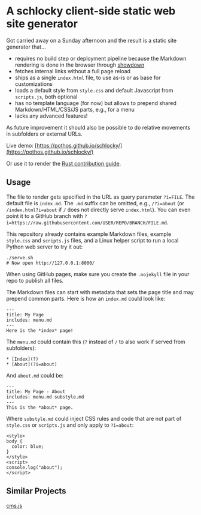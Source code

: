 # A schlocky client-side static web site generator

Got carried away on a Sunday afternoon and the result is a static site generator that…

- requires no build step or deployment pipeline because the Markdown rendering is done in the browser through [showdown](https://github.com/showdownjs/showdown)
- fetches internal links without a full page reload
- ships as a single `index.html` file, to use as-is or as base for customizations
- loads a default style from `style.css` and default Javascript from `scripts.js`, both optional
- has no template language (for now) but allows to prepend shared Markdown/HTML/CSS/JS parts, e.g., for a menu
- lacks any advanced features!

As future improvement it should also be possible to do relative movements in subfolders or external URLs.

Live demo: [https://pothos.github.io/schlocky/](https://pothos.github.io/schlocky/)

Or use it to render the [Rust contribution guide](https://pothos.github.io/schlocky/?i=https://raw.githubusercontent.com/rust-lang/rust/master/CONTRIBUTING.md).

## Usage

The file to render gets specified in the URL as query parameter `?i=FILE`.
The default file is `index.md`. The `.md` suffix can be omitted, e.g., `/?i=about` (or `/index.html?i=about` if `/` does not directly serve `index.html`). You can even point it to a GitHub branch with `?i=https://raw.githubusercontent.com/USER/REPO/BRANCH/FILE.md`.

This repository already contains example Markdown files, example `style.css` and `scripts.js` files, and a Linux helper script to run a local Python web server to try it out:

```
./serve.sh
# Now open http://127.0.0.1:8000/
```

When using GitHub pages, make sure you create the `.nojekyll` file in your repo to publish all files.

The Markdown files can start with metadata that sets the page title and may prepend common parts. Here is how an `index.md` could look like:

```
---
title: My Page
includes: menu.md
---
Here is the *index* page!
```

The `menu.md` could contain this (`?` instead of `/` to also work if served from subfolders):

```
* [Index](?)
* [About](?i=about)
```

And `about.md` could be:

```
---
title: My Page - About
includes: menu.md substyle.md
---
This is the *about* page.
```

Where `substyle.md` could inject CSS rules and code that are not part of `style.css` or `scripts.js` and only apply to `?i=about`:

```
<style>
body {
  color: blue;
}
</style>
<script>
console.log("about");
</script>
```

## Similar Projects

[cms.js](https://github.com/chrisdiana/cms.js)
